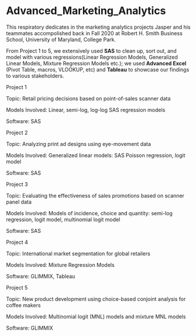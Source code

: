 # Advanced_Marketing_Analytics
This respiratory dedicates in the marketing analytics projects Jasper and his teammates accompolished back in Fall 2020 at Robert H. Smith Business School, University of Maryland, College Park. 

From Project 1 to 5, we extensively used **SAS** to clean up, sort out, and model with various regressions(Linear Regression Models, Generalized Linear Models, Mixture Regression Models etc.); we used **Advanced Excel** (Pivot Table, macros, VLOOKUP, etc) and **Tableau** to showcase our findings to various stakeholders.  


Project 1

  Topic: Retail pricing decisions based on point-of-sales scanner data
  
  Models Involved: Linear, semi-log, log-log SAS regression models
  
  Software: SAS
  
  
Project 2

  Topic: Analyzing print ad designs using eye-movement data
  
  Models Involved: Generalized linear models: SAS Poisson regression, logit model
  
  Software: SAS
  
  
Project 3

  Topic: Evaluating the effectiveness of sales promotions based on scanner panel data
  
  Models Involved: Models of incidence, choice and quantity: semi-log regression, logit model, multinomial logit model
  
  Software: SAS
  
  
Project 4

  Topic: International market segmentation for global retailers
  
  Models Involved: Mixture Regression Models
  
  Software: GLIMMIX, Tableau
  
  
Project 5

  Topic: New product development using choice-based conjoint analysis for coffee makers
  
  Models Involved: Multinomial logit (MNL) models and mixture MNL models
  
  Software: GLIMMIX
